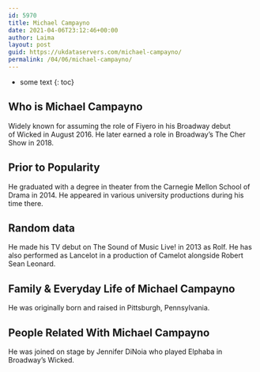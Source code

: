 ```yaml
---
id: 5970
title: Michael Campayno
date: 2021-04-06T23:12:46+00:00
author: Laima
layout: post
guid: https://ukdataservers.com/michael-campayno/
permalink: /04/06/michael-campayno/
---
```


* some text
{: toc}


## Who is Michael Campayno
                  
                  
                  
Widely known for assuming the role of Fiyero in his Broadway debut of Wicked in August 2016. He later earned a role in Broadway&#8217;s The Cher Show in 2018.
                  
              
            
              
            
                
                
                
## Prior to Popularity
                  
                  
                  
He graduated with a degree in theater from the Carnegie Mellon School of Drama in 2014. He appeared in various university productions during his time there. 
                  
              
            
              
            
                
                
                
## Random data
                  
                  
                  
He made his TV debut on The Sound of Music Live! in 2013 as Rolf. He has also performed as Lancelot in a production of Camelot alongside Robert Sean Leonard. 
                  
              
            
              
            
                
                
                
## Family & Everyday Life of Michael Campayno
                  
                  
                  
He was originally born and raised in Pittsburgh, Pennsylvania. 
                  
              
            
              
            
                
                
                
## People Related With Michael Campayno
                  
                  
                  
He was joined on stage by Jennifer DiNoia who played Elphaba in Broadway&#8217;s Wicked.
                  
              
            
              
            
                
              
            
              
              
            
            
              
            
          
          
          